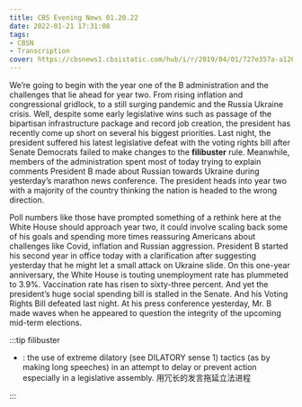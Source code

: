 ```yaml
---
title: CBS Evening News 01.20.22
date: 2022-01-21 17:31:08
tags:
- CBSN
- Transcription
cover: https://cbsnews1.cbsistatic.com/hub/i/r/2019/04/01/727e357a-a126-4138-a2c5-4d3222669d57/thumbnail/640x360/3ff2761028dc5c65cc4f07acd54bcd5c/cbsn2-logo-1920x1080.jpg
---
```

We’re going to begin with the year one of the B administration and the challenges that lie ahead for year two. From rising inflation and congressional gridlock, to a still surging pandemic and the Russia Ukraine crisis. Well, despite some early legislative wins such as passage of the bipartisan infrastructure package and record job creation, the president has recently come up short on several his biggest priorities. Last night, the president suffered his latest legislative defeat with the voting rights bill after Senate Democrats failed to make changes to the **filibuster** rule. Meanwhile, members of the administration spent most of today trying to explain comments President B made about Russian towards Ukraine during yesterday’s marathon news conference. The president heads into year two with a majority of the country thinking the nation is headed to the wrong direction. 

Poll numbers like those have prompted something of a rethink here at the White House should approach year two, it could involve scaling back some of his goals and spending more times reassuring Americans about challenges like Covid, inflation and Russian aggression. President B started his second year in office today with a clarification after suggesting yesterday that he might let a small attack on Ukraine slide. On this one-year anniversary, the White House is touting unemployment rate has plummeted to 3.9%. Vaccination rate has risen to sixty-three percent. And yet the president’s huge social spending bill is stalled in the Senate. And his Voting Rights Bill defeated last night. At his press conference yesterday, Mr. B made waves when he appeared to question the integrity of the upcoming mid-term elections. 

:::tip filibuster

- : the use of extreme dilatory (see DILATORY sense 1) tactics (as by making long speeches) in an attempt to delay or prevent action especially in a legislative assembly. 用冗长的发言拖延立法进程
  
:::
